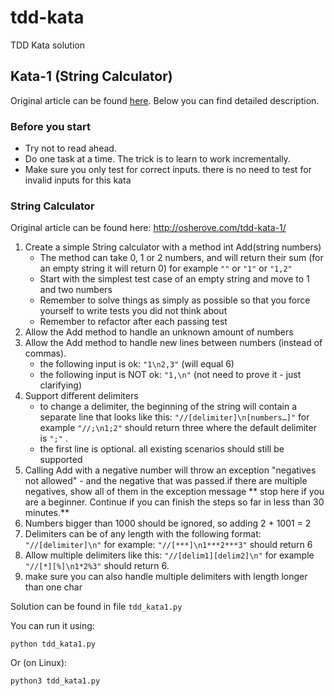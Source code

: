 # tdd-kata
TDD Kata solution


## Kata-1 (String Calculator)

Original article can be found [here](http://osherove.com/tdd-kata-1/]). Below you can find detailed description.

### Before you start

* Try not to read ahead.
* Do one task at a time. The trick is to learn to work incrementally.
* Make sure you only test for correct inputs. there is no need to test for invalid inputs for this kata

### String Calculator

Original article can be found here: http://osherove.com/tdd-kata-1/

1. Create a simple String calculator with a method int Add(string numbers)
	* The method can take 0, 1 or 2 numbers, and will return their sum (for an empty string it will return 0) for example `""` or ``"1"`` or ``"1,2"``
	* Start with the simplest test case of an empty string and move to 1 and two numbers
	* Remember to solve things as simply as possible so that you force yourself to write 	tests you did not think about
	* Remember to refactor after each passing test
2. Allow the Add method to handle an unknown amount of numbers
3. Allow the Add method to handle new lines between numbers (instead of commas).
	* the following input is ok:  ``"1\n2,3"``  (will equal 6)
	* the following input is NOT ok:  ``"1,\n"`` (not need to prove it - just clarifying)
4. Support different delimiters
	* to change a delimiter, the beginning of the string will contain a separate line that looks like this:   ``"//[delimiter]\n[numbers…]"`` for example ``"//;\n1;2"`` should return three where the default delimiter is ``";"`` .
	* the first line is optional. all existing scenarios should still be supported
5. Calling Add with a negative number will throw an exception "negatives not allowed" - and the negative that was passed.if there are multiple negatives, show all of them in the exception message
	** stop here if you are a beginner. Continue if you can finish the steps so far in less than 30 minutes.**
6. Numbers bigger than 1000 should be ignored, so adding 2 + 1001  = 2
7. Delimiters can be of any length with the following format:  ``"//[delimiter]\n"`` for example: ``"//[***]\n1***2***3"`` should return 6
8. Allow multiple delimiters like this:  ``"//[delim1][delim2]\n"`` for example ``"//[*][%]\n1*2%3"`` should return 6.
9. make sure you can also handle multiple delimiters with length longer than one char

Solution can be found in file ``tdd_kata1.py``

You can run it using:

```
python tdd_kata1.py
```

Or (on Linux):

```
python3 tdd_kata1.py
```
